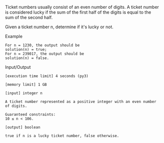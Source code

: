Ticket numbers usually consist of an even number of digits. A ticket number is considered lucky if the sum of the first half of the digits is equal to the sum of the second half.

Given a ticket number n, determine if it's lucky or not.

Example

    For n = 1230, the output should be
    solution(n) = true;
    For n = 239017, the output should be
    solution(n) = false.

Input/Output

    [execution time limit] 4 seconds (py3)

    [memory limit] 1 GB

    [input] integer n

    A ticket number represented as a positive integer with an even number of digits.

    Guaranteed constraints:
    10 ≤ n < 106.

    [output] boolean

    true if n is a lucky ticket number, false otherwise.
